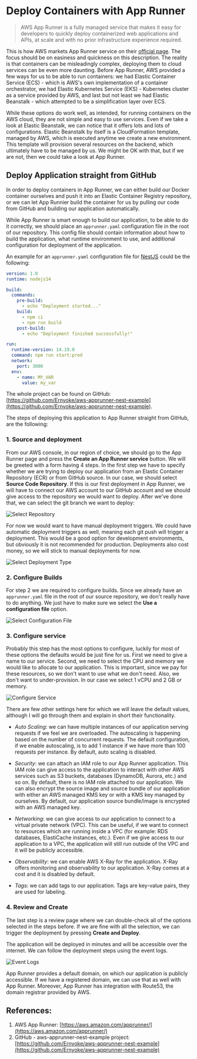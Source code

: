 # Deploy Containers with App Runner

> AWS App Runner is a fully managed service that makes it easy for developers to quickly deploy containerized web applications and APIs, at scale and with no prior infrastructure experience required.

This is how AWS markets App Runner service on their [official page](https://aws.amazon.com/apprunner/). The focus should be on easiness and quickness on this description. The reality is that containers can be misleadingly complex, deploying them to cloud services can be even more daunting. Before App Runner, AWS provided a few ways for us to be able to run containers: we had Elastic Container Service (ECS) - which is AWS's own implementation of a container orchestrator, we had Elastic Kubernetes Service (EKS) - Kubernetes cluster as a service provided by AWS, and last but not least we had Elastic Beanstalk - which attempted to be a simplification layer over ECS. 

While these options do work well, as intended, for running containers on the AWS cloud, they are not simple and easy to use services. Even if we take a look at Elastic Beanstalk, we can notice that it offers lots and lots of configurations. Elastic Beanstalk by itself is a CloudFormation template, managed by AWS, which is executed anytime we create a new environment. This template will provision several resources on the backend, which ultimately have to be managed by us. We might be OK with that, but if we are not, then we could take a look at App Runner.

## Deploy Application straight from GitHub

In order to deploy containers in App Runner, we can either build our Docker container ourselves and push it into an Elastic Container Registry repository, or we can let App Runnier build the container for us by pulling our code from GitHub and building our application automatically.

While App Runner is smart enough to build our application, to be able to do it correctly, we should place an `apprunner.yaml` configuration file in the root of our repository. This config file should contain information about how to build the application, what runtime environment to use, and additional configuration for deployment of the application.

An example for an `apprunner.yaml` configuration file for [NestJS](https://nestjs.com/) could be the following:

```yaml
version: 1.0
runtime: nodejs14

build:
  commands:
    pre-build:
      - echo "Deployment started..."
    build:
      - npm ci
      - npm run build
    post-build:
      - echo "Deployment finished successfully!"

run:
  runtime-version: 14.19.0
  command: npm run start:prod
  network:
    port: 3000
  env:
    - name: MY_VAR
      value: my_var
```

The whole project can be found on GitHub: [https://github.com/Ernyoke/aws-apprunner-nest-example](https://github.com/Ernyoke/aws-apprunner-nest-example).

The steps of deploying this application to App Runner straight from GitHub, are the following:

### 1. Source and deployment

From our AWS console, in our region of choice, we should go to the App Runner page and press the **Create an App Runner service** button. We will be greeted with a form having 4 steps. In the first step we have to specify whether we are trying to deploy our application from an Elastic Container Repository (ECR) or from GitHub source. In our case, we should select **Source Code Repository**. If this is our first deployment in App Runner, we will have to connect our AWS account to our GitHub account and we should give access to the repository we would want to deploy. After we've done that, we can select the git branch we want to deploy:

![Select Repository](step-1-repository.png)

For now we would want to have manual deployment triggers. We could have automatic deployment triggers as well, meaning each git push will trigger a deployment. This would be a good option for development environments, but obviously it is not recommended for production. Deployments also cost money, so we will stick to manual deployments for now.

![Select Deployment Type](step-1-deployment-settings.png)

### 2. Configure Builds

For step 2 we are required to configure builds. Since we already have an `apprunner.yaml` file in the root of our source repository, we don't really have to do anything. We just have to make sure we select the **Use a configuration file** option.

![Select Configuration File](step-2-configure-build.png)

### 3. Configure service

Probably this step has the most options to configure, luckily for most of these options the defaults would be just fine for us. First we need to give a name to our service. Second, we need to select the CPU and memory we would like to allocate to our application. This is important, since we pay for these resources, so we don't want to use what we don't need. Also, we don't want to under-provision. In our case we select 1 vCPU and 2 GB or memory.

![Configure Service](step-3-configure-service.png)

There are few other settings here for which we will leave the default values, although I will go through them and explain in short their functionality.

- *Auto Scaling*: we can have multiple instances of our application serving requests if we feel we are overloaded. The autoscaling is happening based on the number of concurrent requests. The default configuration, if we enable autoscaling, is to add 1 instance if we have more than 100 requests per instance. By default, auto scaling is disabled.

- *Security*: we can attach an IAM role to our App Runner application. This IAM role can give access to the application to interact with other AWS services such as S3 buckets, databases (DynamoDB, Aurora, etc.) and so on. By default, there is no IAM role attached to our application. We can also encrypt the source image and source bundle of our application with either an AWS managed KMS key or with a KMS key managed by ourselves. By default, our application source bundle/image is encrypted with an AWS managed key.

- *Networking*: we can give access to our application to connect to a virtual private network (VPC). This can be useful, if we want to connect to resources which are running inside a VPC (for example: RDS databases, ElastiCache instances, etc.). Even if we give access to our application to a VPC, the application will still run outside of the VPC and it will be publicly accessible.

- *Observability*: we can enable AWS X-Ray for the application. X-Ray offers monitoring and observability to our application. X-Ray comes at a cost and it is disabled by default.

- *Tags*: we can add tags to our application. Tags are key-value pairs, they are used for labeling.

### 4. Review and Create

The last step is a review page where we can double-check all of the options selected in the steps before. If we are fine with all the selection, we can trigger the deployment by pressing **Create and Deploy**.

The application will be deployed in minutes and will be accessible over the internet. We can follow the deployment steps using the event logs.

![Event Logs](event-log.png)

App Runner provides a default domain, on which our application is publicly accessible. If we have a registered domain, we can use that as well with App Runner. Moreover, App Runner has integration with Route53, the domain registrar provided by AWS.
## References:

1. AWS App Runner: [https://aws.amazon.com/apprunner/](https://aws.amazon.com/apprunner/)
2. GitHub - aws-apprunner-nest-example project: [https://github.com/Ernyoke/aws-apprunner-nest-example](https://github.com/Ernyoke/aws-apprunner-nest-example)